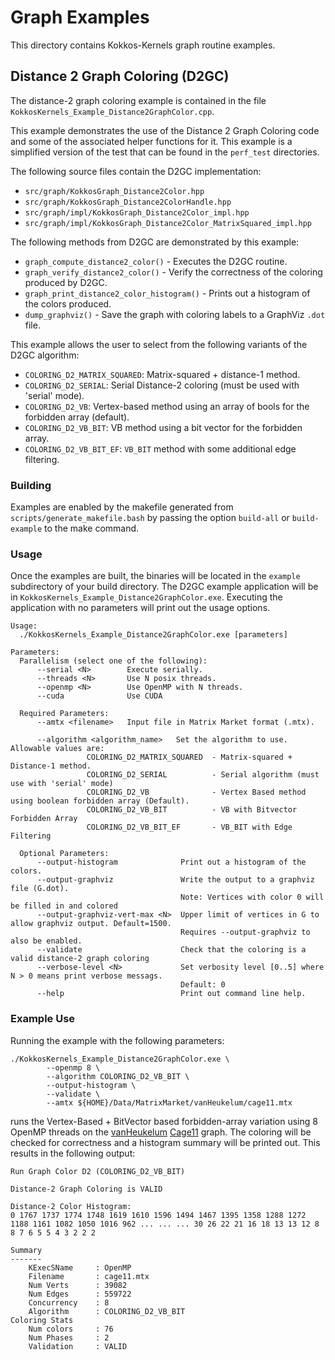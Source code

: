 Graph Examples
==============
This directory contains Kokkos-Kernels graph routine examples.


Distance 2 Graph Coloring (D2GC)
--------------------------------
The distance-2 graph coloring example is contained in the file
`KokkosKernels_Example_Distance2GraphColor.cpp`.

This example demonstrates the use of the Distance 2 Graph Coloring code and
some of the associated helper functions for it.  This example is a simplified
version of the test that can be found in the `perf_test` directories.

The following source files contain the D2GC implementation:
- `src/graph/KokkosGraph_Distance2Color.hpp`
- `src/graph/KokkosGraph_Distance2ColorHandle.hpp`
- `src/graph/impl/KokkosGraph_Distance2Color_impl.hpp`
- `src/graph/impl/KokkosGraph_Distance2Color_MatrixSquared_impl.hpp`

The following methods from D2GC are demonstrated by this example:
- `graph_compute_distance2_color()` - Executes the D2GC routine.
- `graph_verify_distance2_color()`  - Verify the correctness of the coloring produced by D2GC.
- `graph_print_distance2_color_histogram()` - Prints out a histogram of the colors produced.
- `dump_graphviz()` - Save the graph with coloring labels to a GraphViz `.dot` file.

This example allows the user to select from the following variants of the D2GC algorithm:
- `COLORING_D2_MATRIX_SQUARED`: Matrix-squared + distance-1 method.
- `COLORING_D2_SERIAL`:         Serial Distance-2 coloring (must be used with 'serial' mode).
- `COLORING_D2_VB`:             Vertex-based method using an array of bools for the forbidden array (default).
- `COLORING_D2_VB_BIT`:         VB method using a bit vector for the forbidden array.
- `COLORING_D2_VB_BIT_EF`:      `VB_BIT` method with some additional edge filtering.

### Building
Examples are enabled by the makefile generated from `scripts/generate_makefile.bash` by passing
the option `build-all` or `build-example` to the make command.

### Usage
Once the examples are built, the binaries will be located in the `example` subdirectory of your 
build directory. The D2GC example application will be in `KokkosKernels_Example_Distance2GraphColor.exe`.
Executing the application with no parameters will print out the usage options.

```
Usage:
  ./KokkosKernels_Example_Distance2GraphColor.exe [parameters]

Parameters:
  Parallelism (select one of the following):
      --serial <N>        Execute serially.
      --threads <N>       Use N posix threads.
      --openmp <N>        Use OpenMP with N threads.
      --cuda              Use CUDA

  Required Parameters:
      --amtx <filename>   Input file in Matrix Market format (.mtx).

      --algorithm <algorithm_name>   Set the algorithm to use.  Allowable values are:
                 COLORING_D2_MATRIX_SQUARED  - Matrix-squared + Distance-1 method.
                 COLORING_D2_SERIAL          - Serial algorithm (must use with 'serial' mode)
                 COLORING_D2_VB              - Vertex Based method using boolean forbidden array (Default).
                 COLORING_D2_VB_BIT          - VB with Bitvector Forbidden Array
                 COLORING_D2_VB_BIT_EF       - VB_BIT with Edge Filtering

  Optional Parameters:
      --output-histogram              Print out a histogram of the colors.
      --output-graphviz               Write the output to a graphviz file (G.dot).
                                      Note: Vertices with color 0 will be filled in and colored
      --output-graphviz-vert-max <N>  Upper limit of vertices in G to allow graphviz output. Default=1500.
                                      Requires --output-graphviz to also be enabled.
      --validate                      Check that the coloring is a valid distance-2 graph coloring
      --verbose-level <N>             Set verbosity level [0..5] where N > 0 means print verbose messags.
                                      Default: 0
      --help                          Print out command line help.
```


### Example Use

Running the example with the following parameters:
```
./KokkosKernels_Example_Distance2GraphColor.exe \
        --openmp 8 \
        --algorithm COLORING_D2_VB_BIT \
        --output-histogram \
        --validate \
        --amtx ${HOME}/Data/MatrixMarket/vanHeukelum/cage11.mtx
```
runs the Vertex-Based + BitVector based forbidden-array variation using 8 OpenMP threads
on the [vanHeukelum][1] [Cage11][2] graph. The coloring will be checked for correctness and a histogram 
summary will be printed out. This results in the following output:
```
Run Graph Color D2 (COLORING_D2_VB_BIT)

Distance-2 Graph Coloring is VALID

Distance-2 Color Histogram:
0 1767 1737 1774 1748 1619 1610 1596 1494 1467 1395 1358 1288 1272 1188 1161 1082 1050 1016 962 ... ... ... 30 26 22 21 16 18 13 13 12 8 8 7 6 5 5 4 3 2 2 2

Summary
-------
    KExecSName     : OpenMP
    Filename       : cage11.mtx
    Num Verts      : 39082
    Num Edges      : 559722
    Concurrency    : 8
    Algorithm      : COLORING_D2_VB_BIT
Coloring Stats
    Num colors     : 76
    Num Phases     : 2
    Validation     : VALID
```




[1]: https://sparse.tamu.edu/vanHeukelum
[2]: https://sparse.tamu.edu/vanHeukelum/cage11


